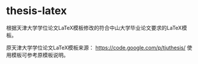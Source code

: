 # thesis-latex
根据天津大学学位论文LaTeX模板修改的符合中山大学毕业论文要求的LaTeX模板。

原天津大学学位论文LaTeX模板来源：
https://code.google.com/p/tjuthesis/
使用模板可参考原模板说明。
